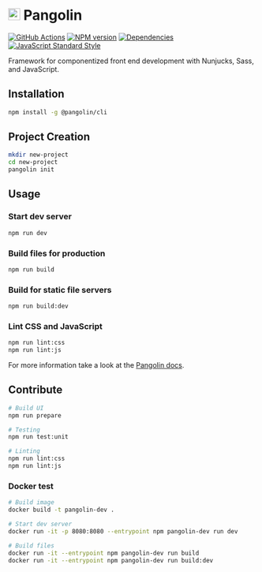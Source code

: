 # <img alt="" src="https://cdn.jsdelivr.net/gh/pangolinjs/brand@master/icon/icon.svg" width="24"> Pangolin

[![GitHub Actions][actions-image]][actions-url]
[![NPM version][npm-image]][npm-url]
[![Dependencies][dependencies-image]][dependencies-url]
[![JavaScript Standard Style][standard-image]][standard-url]

Framework for componentized front end development with Nunjucks, Sass, and JavaScript.


## Installation

```bash
npm install -g @pangolin/cli
```


## Project Creation

```bash
mkdir new-project
cd new-project
pangolin init
```


## Usage

### Start dev server

```bash
npm run dev
```

### Build files for production

```bash
npm run build
```

### Build for static file servers

```bash
npm run build:dev
```

### Lint CSS and JavaScript

```bash
npm run lint:css
npm run lint:js
```

For more information take a look at the [Pangolin docs](https://pangolinjs.org).


## Contribute

```bash
# Build UI
npm run prepare

# Testing
npm run test:unit

# Linting
npm run lint:css
npm run lint:js
```

### Docker test

```bash
# Build image
docker build -t pangolin-dev .

# Start dev server
docker run -it -p 8080:8080 --entrypoint npm pangolin-dev run dev

# Build files
docker run -it --entrypoint npm pangolin-dev run build
docker run -it --entrypoint npm pangolin-dev run build:dev
```


[actions-image]: https://wdp9fww0r9.execute-api.us-west-2.amazonaws.com/production/badge/pangolinjs/core?style=flat-square
[actions-url]: https://github.com/pangolinjs/core/actions

[npm-image]: https://img.shields.io/npm/v/@pangolin/core.svg?style=flat-square&logo=npm
[npm-url]: https://www.npmjs.com/package/@pangolin/core

[dependencies-image]: https://img.shields.io/david/pangolinjs/core.svg?style=flat-square
[dependencies-url]: https://www.npmjs.com/package/@pangolin/core?activeTab=dependencies

[standard-image]: https://img.shields.io/badge/Code_Style-Standard-brightgreen.svg?style=flat-square&logo=javascript&logoColor=white
[standard-url]: https://standardjs.com

